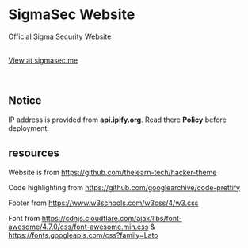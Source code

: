 # SigmaSec Website
Official Sigma Security Website<br><br>

[View at sigmasec.me](https://sigmasec.me)

</br>

## Notice 
IP address is provided from
**api.ipify.org**. Read there **Policy** before deployment.
      


## resources

Website is from https://github.com/thelearn-tech/hacker-theme

Code highlighting from https://github.com/googlearchive/code-prettify


Footer from https://www.w3schools.com/w3css/4/w3.css

Font from https://cdnjs.cloudflare.com/ajax/libs/font-awesome/4.7.0/css/font-awesome.min.css
& 
https://fonts.googleapis.com/css?family=Lato

